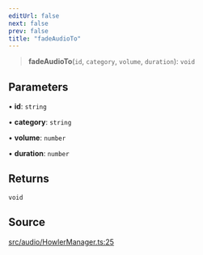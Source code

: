 ```yaml
---
editUrl: false
next: false
prev: false
title: "fadeAudioTo"
---
```


> **fadeAudioTo**(`id`, `category`, `volume`, `duration`): `void`

## Parameters

• **id**: `string`

• **category**: `string`

• **volume**: `number`

• **duration**: `number`

## Returns

`void`

## Source

[src/audio/HowlerManager.ts:25](https://github.com/relishinc/dill-pixel/blob/543438455c9a47928084300159416186c2aa1095/src/audio/HowlerManager.ts#L25)
